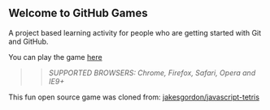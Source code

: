## Welcome to GitHub Games

A project based learning activity for people who are getting started with Git and GitHub.

You can play the game [here](https://zewang.github.io/github-games/)

>> _*SUPPORTED BROWSERS*: Chrome, Firefox, Safari, Opera and IE9+_

This fun open source game was cloned from: [jakesgordon/javascript-tetris](https://github.com/jakesgordon/javascript-tetris)
